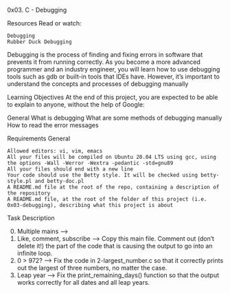 0x03. C - Debugging

Resources
Read or watch:

    Debugging
    Rubber Duck Debugging

Debugging is the process of finding and fixing errors in software that prevents it from running correctly. As you become a more advanced programmer and an industry engineer, you will learn how to use debugging tools such as gdb or built-in tools that IDEs have. However, it’s important to understand the concepts and processes of debugging manually


Learning Objectives
At the end of this project, you are expected to be able to explain to anyone, without the help of Google:

General
    What is debugging
    What are some methods of debugging manually
    How to read the error messages


Requirements
General

    Allowed editors: vi, vim, emacs
    All your files will be compiled on Ubuntu 20.04 LTS using gcc, using the options -Wall -Werror -Wextra -pedantic -std=gnu89
    All your files should end with a new line
    Your code should use the Betty style. It will be checked using betty-style.pl and betty-doc.pl
    A README.md file at the root of the repo, containing a description of the repository
    A README.md file, at the root of the folder of this project (i.e. 0x03-debugging), describing what this project is about

Task Description

0. Multiple mains --> 
1. Like, comment, subscribe --> Copy this main file. Comment out (don’t delete it!) the part of the code that is causing the output to go into an infinite loop.
2. 0 > 972? --> Fix the code in 2-largest_number.c so that it correctly prints out the largest of three numbers, no matter the case.
3. Leap year --> Fix the print_remaining_days() function so that the output works correctly for all dates and all leap years.

